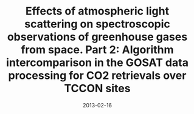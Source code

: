 ---
title: "<b>Effects of atmospheric light scattering on spectroscopic observations of greenhouse gases from space. Part 2: Algorithm intercomparison in the GOSAT data processing for CO2 retrievals over TCCON sites</b>"
collection: publications
permalink: /publication/2013-02-16-Oshchepkov
date: 2013-02-16
venue: 'Journal of Geophysical Research Atmospheres'
paperurl: 'https://doi.org/doi:10.1002/jgrd.50146'
citation: '<b>6</b> - Oshchepkov S., Bril A., Yokota T., Wennberg P.O., Deutscher N.M. et al., <b>Effects of atmospheric light scattering on spectroscopic observations of greenhouse gases from space. Part 2: Algorithm intercomparison in the GOSAT data processing for CO2 retrievals over TCCON sites</b>, Journal of Geophysical Research Atmospheres, 118, 1493-1512, (2013-02-16). <a href="https://doi.org/doi:10.1002/jgrd.50146">doi:10.1002/jgrd.50146</a> (cited 36 times)

'
---